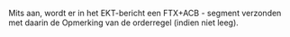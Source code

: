 Mits aan, wordt er in het EKT-bericht een FTX+ACB - segment verzonden met daarin de Opmerking van de orderregel (indien niet leeg).